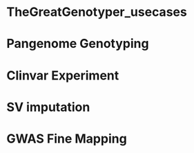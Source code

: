 # TheGreatGenotyper_usecases

# Pangenome Genotyping

# Clinvar Experiment

# SV imputation


# GWAS Fine Mapping 

